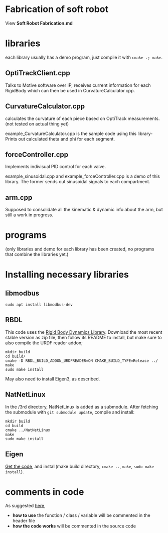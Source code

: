 # Fabrication of soft robot
View **Soft Robot Fabrication.md**

# libraries
each library usually has a demo program, just compile it with `cmake .; make`.
## OptiTrackClient.cpp
Talks to Motive software over IP, receives current information for each RigidBody which can then be used in CurvatureCalculator.cpp.

## CurvatureCalculator.cpp
calculates the curvature of each piece based on OptiTrack measurements. (not tested on actual thing yet)

example_CurvatureCalculator.cpp is the sample code using this library- Prints out calculated theta and phi for each segment.

## forceController.cpp
Implements indivisual PID control for each valve.

example_sinusoidal.cpp and example_forceController.cpp is a demo of this library. The former sends out sinusoidal signals to each compartment.

## arm.cpp
Supposed to consolidate all the kinematic & dynamic info about the arm, but still a work in progress.

# programs
(only libraries and demo for each library has been created, no programs that combine the libraries yet.)


# Installing necessary libraries
## libmodbus
`sudo apt install libmodbus-dev`
## RBDL
This code uses the [Rigid Body Dynamics Library](https://rbdl.bitbucket.io/index.html).
Download the most recent stable version as zip file, then follow its README to install, but make sure to also compile the URDF reader addon;
```
mkdir build
cd build/
cmake -D RBDL_BUILD_ADDON_URDFREADER=ON CMAKE_BUILD_TYPE=Release ../
make
sudo make install
```
May also need to install Eigen3, as described.

## NatNetLinux
In the /3rd directory, NatNetLinux is added as a submodule. After fetching the submodule with `git submodule update`, compile and install:
```
mkdir build
cd build
cmake ../NatNetLinux
make
sudo make install
```
## Eigen
[Get the code](http://eigen.tuxfamily.org/index.php?title=Main_Page), and install(make build directory, `cmake ..`, `make`, `sudo make install`).

# comments in code
As suggested [here](https://softwareengineering.stackexchange.com/questions/84071/is-it-better-to-document-functions-in-the-header-file-or-the-source-file),
* **how to use** the function / class / variable will be commented in the header file
* **how the code works** will be commented in the source code
